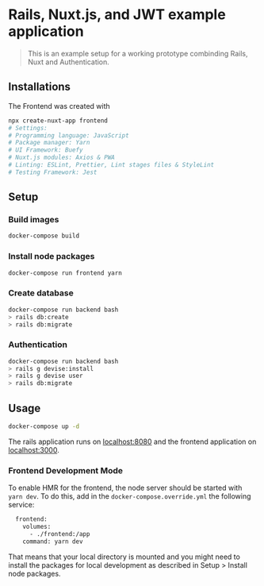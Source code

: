 # Rails, Nuxt.js, and JWT example application

> This is an example setup for a working prototype combinding Rails, Nuxt and Authentication.

## Installations

The Frontend was created with

```bash
npx create-nuxt-app frontend
# Settings:
# Programming language: JavaScript
# Package manager: Yarn
# UI Framework: Buefy
# Nuxt.js modules: Axios & PWA
# Linting: ESLint, Prettier, Lint stages files & StyleLint
# Testing Framework: Jest
```

## Setup

### Build images

```bash
docker-compose build
```

### Install node packages

```bash
docker-compose run frontend yarn
```

### Create database

```bash
docker-compose run backend bash
> rails db:create
> rails db:migrate
```

### Authentication

```bash
docker-compose run backend bash
> rails g devise:install
> rails g devise user
> rails db:migrate
```

## Usage

```bash
docker-compose up -d
```

The rails application runs on [localhost:8080](http://localhost:8080) and the frontend application on  [localhost:3000](http://localhost:3000).

### Frontend Development Mode

To enable HMR for the frontend, the node server should be started with `yarn dev`. To do this, add in the `docker-compose.override.yml` the following service:

```bash
  frontend:
    volumes:
      - ./frontend:/app
    command: yarn dev
```

That means that your local directory is mounted and you might need to install the packages for local development as described in Setup > Install node packages.
